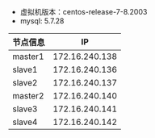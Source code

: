 * 虚拟机版本：centos-release-7-8.2003
* mysql: 5.7.28



| 节点信息 | IP             |
| -------- | -------------- |
| master1  | 172.16.240.138 |
| slave1   | 172.16.240.136 |
| slave2   | 172.16.240.137 |
| master2  | 172.16.240.140 |
| slave3   | 172.16.240.141 |
| slave4   | 172.16.240.142 |